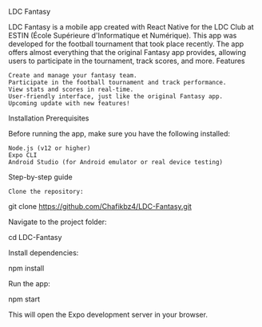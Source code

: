 LDC Fantasy

LDC Fantasy is a mobile app created with React Native for the LDC Club at ESTIN (École Supérieure d'Informatique et Numérique). This app was developed for the football tournament that took place recently. The app offers almost everything that the original Fantasy app provides, allowing users to participate in the tournament, track scores, and more.
Features

    Create and manage your fantasy team.
    Participate in the football tournament and track performance.
    View stats and scores in real-time.
    User-friendly interface, just like the original Fantasy app.
    Upcoming update with new features!

Installation
Prerequisites

Before running the app, make sure you have the following installed:

    Node.js (v12 or higher)
    Expo CLI
    Android Studio (for Android emulator or real device testing)
Step-by-step guide

    Clone the repository:

git clone https://github.com/Chafikbz4/LDC-Fantasy.git

Navigate to the project folder:

  cd LDC-Fantasy

Install dependencies:

  npm install

Run the app:

  npm start

This will open the Expo development server in your browser.
